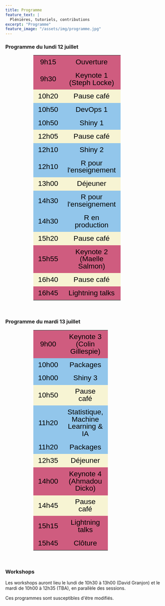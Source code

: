 ```yaml
---
title: Programme 
feature_text: |
  Plénières, tutoriels, contributions
excerpt: "Programme"
feature_image: "/assets/img/programme.jpg"
---
```



### Programme du lundi 12 juillet


<center><div style="width:65%;">
<div class="tabwid"><style>.cl-a2deb0f2{border-collapse:collapse;}.cl-a2d82dcc{font-family:'Helvetica';font-size:17pt;font-weight:normal;font-style:normal;text-decoration:none;color:rgba(0, 0, 0, 1.00);background-color:transparent;}.cl-a2d8428a{margin:0;text-align:center;border-bottom: 0 solid rgba(0, 0, 0, 1.00);border-top: 0 solid rgba(0, 0, 0, 1.00);border-left: 0 solid rgba(0, 0, 0, 1.00);border-right: 0 solid rgba(0, 0, 0, 1.00);padding-bottom:5pt;padding-top:5pt;padding-left:5pt;padding-right:5pt;line-height: 1;background-color:transparent;}.cl-a2d87322{width:54pt;background-clip: padding-box;background-color:rgba(207, 92, 127, 1.00);vertical-align: middle;border-bottom: 0 solid rgba(0, 0, 0, 1.00);border-top: 0 solid rgba(0, 0, 0, 1.00);border-left: 0 solid rgba(0, 0, 0, 1.00);border-right: 0 solid rgba(0, 0, 0, 1.00);margin-bottom:0;margin-top:0;margin-left:0;margin-right:0;}.cl-a2d8734a{width:54pt;background-clip: padding-box;background-color:rgba(146, 198, 235, 1.00);vertical-align: middle;border-bottom: 0 solid rgba(0, 0, 0, 1.00);border-top: 0 solid rgba(0, 0, 0, 1.00);border-left: 0 solid rgba(0, 0, 0, 1.00);border-right: 0 solid rgba(0, 0, 0, 1.00);margin-bottom:0;margin-top:0;margin-left:0;margin-right:0;}.cl-a2d8739a{width:54pt;background-clip: padding-box;background-color:rgba(247, 244, 211, 1.00);vertical-align: middle;border-bottom: 0 solid rgba(0, 0, 0, 1.00);border-top: 0 solid rgba(0, 0, 0, 1.00);border-left: 0 solid rgba(0, 0, 0, 1.00);border-right: 0 solid rgba(0, 0, 0, 1.00);margin-bottom:0;margin-top:0;margin-left:0;margin-right:0;}.cl-a2d873b8{width:54pt;background-clip: padding-box;background-color:rgba(207, 92, 127, 1.00);vertical-align: middle;border-bottom: 2pt solid rgba(102, 102, 102, 1.00);border-top: 0 solid rgba(0, 0, 0, 1.00);border-left: 0 solid rgba(0, 0, 0, 1.00);border-right: 0 solid rgba(0, 0, 0, 1.00);margin-bottom:0;margin-top:0;margin-left:0;margin-right:0;}caption {color: #777;margin-top: 10px;margin-bottom: 10px;text-align: center;}</style><table class='cl-a2deb0f2'><tbody><tr style="overflow-wrap:break-word;"><td class="cl-a2d87322"><p class="cl-a2d8428a"><span class="cl-a2d82dcc">9h15</span></p></td><td class="cl-a2d87322"><p class="cl-a2d8428a"><span class="cl-a2d82dcc">Ouverture</span></p></td></tr><tr style="overflow-wrap:break-word;"><td class="cl-a2d87322"><p class="cl-a2d8428a"><span class="cl-a2d82dcc">9h30</span></p></td><td class="cl-a2d87322"><p class="cl-a2d8428a"><span class="cl-a2d82dcc">Keynote 1 (Steph Locke)</span></p></td></tr><tr style="overflow-wrap:break-word;"><td class="cl-a2d8739a"><p class="cl-a2d8428a"><span class="cl-a2d82dcc">10h20</span></p></td><td class="cl-a2d8739a"><p class="cl-a2d8428a"><span class="cl-a2d82dcc">Pause café</span></p></td></tr><tr style="overflow-wrap:break-word;"><td class="cl-a2d8734a"><p class="cl-a2d8428a"><span class="cl-a2d82dcc">10h50</span></p></td><td class="cl-a2d8734a"><p class="cl-a2d8428a"><span class="cl-a2d82dcc">DevOps 1</span></p></td></tr><tr style="overflow-wrap:break-word;"><td class="cl-a2d8734a"><p class="cl-a2d8428a"><span class="cl-a2d82dcc">10h50</span></p></td><td class="cl-a2d8734a"><p class="cl-a2d8428a"><span class="cl-a2d82dcc">Shiny 1</span></p></td></tr><tr style="overflow-wrap:break-word;"><td class="cl-a2d8739a"><p class="cl-a2d8428a"><span class="cl-a2d82dcc">12h05</span></p></td><td class="cl-a2d8739a"><p class="cl-a2d8428a"><span class="cl-a2d82dcc">Pause café</span></p></td></tr><tr style="overflow-wrap:break-word;"><td class="cl-a2d8734a"><p class="cl-a2d8428a"><span class="cl-a2d82dcc">12h10</span></p></td><td class="cl-a2d8734a"><p class="cl-a2d8428a"><span class="cl-a2d82dcc">Shiny 2</span></p></td></tr><tr style="overflow-wrap:break-word;"><td class="cl-a2d8734a"><p class="cl-a2d8428a"><span class="cl-a2d82dcc">12h10</span></p></td><td class="cl-a2d8734a"><p class="cl-a2d8428a"><span class="cl-a2d82dcc">R pour l'enseignement</span></p></td></tr><tr style="overflow-wrap:break-word;"><td class="cl-a2d8739a"><p class="cl-a2d8428a"><span class="cl-a2d82dcc">13h00</span></p></td><td class="cl-a2d8739a"><p class="cl-a2d8428a"><span class="cl-a2d82dcc">Déjeuner</span></p></td></tr><tr style="overflow-wrap:break-word;"><td class="cl-a2d8734a"><p class="cl-a2d8428a"><span class="cl-a2d82dcc">14h30</span></p></td><td class="cl-a2d8734a"><p class="cl-a2d8428a"><span class="cl-a2d82dcc">R pour l'enseignement</span></p></td></tr><tr style="overflow-wrap:break-word;"><td class="cl-a2d8734a"><p class="cl-a2d8428a"><span class="cl-a2d82dcc">14h30</span></p></td><td class="cl-a2d8734a"><p class="cl-a2d8428a"><span class="cl-a2d82dcc">R en production</span></p></td></tr><tr style="overflow-wrap:break-word;"><td class="cl-a2d8739a"><p class="cl-a2d8428a"><span class="cl-a2d82dcc">15h20</span></p></td><td class="cl-a2d8739a"><p class="cl-a2d8428a"><span class="cl-a2d82dcc">Pause café</span></p></td></tr><tr style="overflow-wrap:break-word;"><td class="cl-a2d87322"><p class="cl-a2d8428a"><span class="cl-a2d82dcc">15h55</span></p></td><td class="cl-a2d87322"><p class="cl-a2d8428a"><span class="cl-a2d82dcc">Keynote 2 (Maelle Salmon)</span></p></td></tr><tr style="overflow-wrap:break-word;"><td class="cl-a2d8739a"><p class="cl-a2d8428a"><span class="cl-a2d82dcc">16h40</span></p></td><td class="cl-a2d8739a"><p class="cl-a2d8428a"><span class="cl-a2d82dcc">Pause café</span></p></td></tr><tr style="overflow-wrap:break-word;"><td class="cl-a2d873b8"><p class="cl-a2d8428a"><span class="cl-a2d82dcc">16h45</span></p></td><td class="cl-a2d873b8"><p class="cl-a2d8428a"><span class="cl-a2d82dcc">Lightning talks</span></p></td></tr></tbody></table></div>
</div></center>


<br>

### Programme du mardi 13 juillet

<center><div style="width:65%;">
<div class="tabwid"><style>.cl-a32a2d3e{border-collapse:collapse;}.cl-a321fd1c{font-family:'Helvetica';font-size:17pt;font-weight:normal;font-style:normal;text-decoration:none;color:rgba(0, 0, 0, 1.00);background-color:transparent;}.cl-a3221770{margin:0;text-align:center;border-bottom: 0 solid rgba(0, 0, 0, 1.00);border-top: 0 solid rgba(0, 0, 0, 1.00);border-left: 0 solid rgba(0, 0, 0, 1.00);border-right: 0 solid rgba(0, 0, 0, 1.00);padding-bottom:5pt;padding-top:5pt;padding-left:5pt;padding-right:5pt;line-height: 1;background-color:transparent;}.cl-a32246c8{width:54pt;background-clip: padding-box;background-color:rgba(207, 92, 127, 1.00);vertical-align: middle;border-bottom: 0 solid rgba(0, 0, 0, 1.00);border-top: 0 solid rgba(0, 0, 0, 1.00);border-left: 0 solid rgba(0, 0, 0, 1.00);border-right: 0 solid rgba(0, 0, 0, 1.00);margin-bottom:0;margin-top:0;margin-left:0;margin-right:0;}.cl-a32246e6{width:54pt;background-clip: padding-box;background-color:rgba(207, 92, 127, 1.00);vertical-align: middle;border-bottom: 2pt solid rgba(102, 102, 102, 1.00);border-top: 0 solid rgba(0, 0, 0, 1.00);border-left: 0 solid rgba(0, 0, 0, 1.00);border-right: 0 solid rgba(0, 0, 0, 1.00);margin-bottom:0;margin-top:0;margin-left:0;margin-right:0;}.cl-a32246f0{width:54pt;background-clip: padding-box;background-color:rgba(146, 198, 235, 1.00);vertical-align: middle;border-bottom: 0 solid rgba(0, 0, 0, 1.00);border-top: 0 solid rgba(0, 0, 0, 1.00);border-left: 0 solid rgba(0, 0, 0, 1.00);border-right: 0 solid rgba(0, 0, 0, 1.00);margin-bottom:0;margin-top:0;margin-left:0;margin-right:0;}.cl-a3224704{width:54pt;background-clip: padding-box;background-color:rgba(247, 244, 211, 1.00);vertical-align: middle;border-bottom: 0 solid rgba(0, 0, 0, 1.00);border-top: 0 solid rgba(0, 0, 0, 1.00);border-left: 0 solid rgba(0, 0, 0, 1.00);border-right: 0 solid rgba(0, 0, 0, 1.00);margin-bottom:0;margin-top:0;margin-left:0;margin-right:0;}caption {color: #777;margin-top: 10px;margin-bottom: 10px;text-align: center;}</style><table class='cl-a32a2d3e'><tbody><tr style="overflow-wrap:break-word;"><td class="cl-a32246c8"><p class="cl-a3221770"><span class="cl-a321fd1c">9h00</span></p></td><td class="cl-a32246c8"><p class="cl-a3221770"><span class="cl-a321fd1c">Keynote 3 (Colin Gillespie)</span></p></td></tr><tr style="overflow-wrap:break-word;"><td class="cl-a32246f0"><p class="cl-a3221770"><span class="cl-a321fd1c">10h00</span></p></td><td class="cl-a32246f0"><p class="cl-a3221770"><span class="cl-a321fd1c">Packages</span></p></td></tr><tr style="overflow-wrap:break-word;"><td class="cl-a32246f0"><p class="cl-a3221770"><span class="cl-a321fd1c">10h00</span></p></td><td class="cl-a32246f0"><p class="cl-a3221770"><span class="cl-a321fd1c">Shiny 3</span></p></td></tr><tr style="overflow-wrap:break-word;"><td class="cl-a3224704"><p class="cl-a3221770"><span class="cl-a321fd1c">10h50</span></p></td><td class="cl-a3224704"><p class="cl-a3221770"><span class="cl-a321fd1c">Pause café</span></p></td></tr><tr style="overflow-wrap:break-word;"><td class="cl-a32246f0"><p class="cl-a3221770"><span class="cl-a321fd1c">11h20</span></p></td><td class="cl-a32246f0"><p class="cl-a3221770"><span class="cl-a321fd1c">Statistique, Machine Learning &amp; IA</span></p></td></tr><tr style="overflow-wrap:break-word;"><td class="cl-a32246f0"><p class="cl-a3221770"><span class="cl-a321fd1c">11h20</span></p></td><td class="cl-a32246f0"><p class="cl-a3221770"><span class="cl-a321fd1c">Packages</span></p></td></tr><tr style="overflow-wrap:break-word;"><td class="cl-a3224704"><p class="cl-a3221770"><span class="cl-a321fd1c">12h35</span></p></td><td class="cl-a3224704"><p class="cl-a3221770"><span class="cl-a321fd1c">Déjeuner</span></p></td></tr><tr style="overflow-wrap:break-word;"><td class="cl-a32246c8"><p class="cl-a3221770"><span class="cl-a321fd1c">14h00</span></p></td><td class="cl-a32246c8"><p class="cl-a3221770"><span class="cl-a321fd1c">Keynote 4 (Ahmadou Dicko)</span></p></td></tr><tr style="overflow-wrap:break-word;"><td class="cl-a3224704"><p class="cl-a3221770"><span class="cl-a321fd1c">14h45</span></p></td><td class="cl-a3224704"><p class="cl-a3221770"><span class="cl-a321fd1c">Pause café</span></p></td></tr><tr style="overflow-wrap:break-word;"><td class="cl-a32246c8"><p class="cl-a3221770"><span class="cl-a321fd1c">15h15</span></p></td><td class="cl-a32246c8"><p class="cl-a3221770"><span class="cl-a321fd1c">Lightning talks</span></p></td></tr><tr style="overflow-wrap:break-word;"><td class="cl-a32246e6"><p class="cl-a3221770"><span class="cl-a321fd1c">15h45</span></p></td><td class="cl-a32246e6"><p class="cl-a3221770"><span class="cl-a321fd1c">Clôture</span></p></td></tr></tbody></table></div>
</div></center>


<br>


### Workshops

Les workshops auront lieu le lundi de 10h30 à 13h00 (David Granjon) et le mardi de 10h00 à 12h35 (TBA), en parallèle des sessions.

Ces programmes sont susceptibles d'être modifiés.

